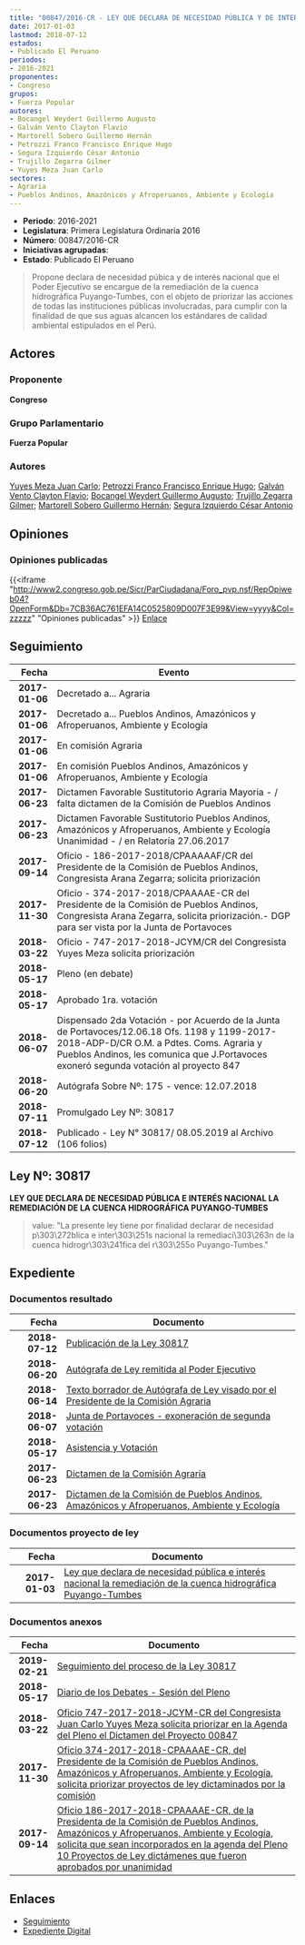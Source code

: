 ```yaml
---
title: "00847/2016-CR - LEY QUE DECLARA DE NECESIDAD PÚBLICA Y DE INTERÉS NACIONAL LA REMEDIACIÓN DE LA CUENCA HIDROGRÁFICA PUYANGO-TUMBES"
date: 2017-01-03
lastmod: 2018-07-12
estados:
- Publicado El Peruano
periodos:
- 2016-2021
proponentes:
- Congreso
grupos:
- Fuerza Popular
autores:
- Bocangel Weydert Guillermo Augusto
- Galván Vento Clayton Flavio
- Martorell Sobero Guillermo Hernán
- Petrozzi Franco Francisco Enrique Hugo
- Segura Izquierdo César Antonio
- Trujillo Zegarra Gilmer
- Yuyes Meza Juan Carlo
sectores:
- Agraria
- Pueblos Andinos, Amazónicos y Afroperuanos, Ambiente y Ecología
---
```

- **Periodo**: 2016-2021
- **Legislatura**: Primera Legislatura Ordinaria 2016
- **Número**: 00847/2016-CR
- **Iniciativas agrupadas**: 
- **Estado**: Publicado El Peruano

> Propone declara de necesidad púbica y de interés nacional que el Poder Ejecutivo se encargue de la remediación de la cuenca hidrográfica Puyango-Tumbes, con el objeto de priorizar las acciones de todas las instituciones públicas involucradas, para cumplir con la finalidad de que sus aguas alcancen los estándares de calidad ambiental estipulados en el Perú.


## Actores

### Proponente

**Congreso**

### Grupo Parlamentario

**Fuerza Popular**

### Autores

[Yuyes Meza Juan Carlo](mailto:mailto:jyuyes@congreso.gob.pe); [Petrozzi Franco Francisco Enrique Hugo](mailto:mailto:fpetrozzi@congreso.gob.pe); [Galván Vento Clayton Flavio](mailto:mailto:cgalvan@congreso.gob.pe); [Bocangel Weydert Guillermo Augusto](mailto:mailto:gbocangel@congreso.gob.pe); [Trujillo Zegarra Gilmer](mailto:mailto:gtrujilloz@congreso.gob.pe); [Martorell Sobero Guillermo Hernán](mailto:mailto:gmartorell@congreso.gob.pe); [Segura Izquierdo César Antonio](mailto:mailto:csegura@congreso.gob.pe)

## Opiniones

### Opiniones publicadas

{{<iframe "http://www2.congreso.gob.pe/Sicr/ParCiudadana/Foro_pvp.nsf/RepOpiweb04?OpenForm&Db=7CB36AC761EFA14C0525809D007F3E99&View=yyyy&Col=zzzzz" "Opiniones publicadas" >}}
[Enlace](http://www2.congreso.gob.pe/Sicr/ParCiudadana/Foro_pvp.nsf/RepOpiweb04?OpenForm&Db=7CB36AC761EFA14C0525809D007F3E99&View=yyyy&Col=zzzzz)


## Seguimiento

| Fecha | Evento |
|------:|--------|
| **2017-01-06** | Decretado a... Agraria |
| **2017-01-06** | Decretado a... Pueblos Andinos, Amazónicos y Afroperuanos, Ambiente y Ecología |
| **2017-01-06** | En comisión Agraria |
| **2017-01-06** | En comisión Pueblos Andinos, Amazónicos y Afroperuanos, Ambiente y Ecología |
| **2017-06-23** | Dictamen Favorable Sustitutorio Agraria Mayoria - / falta dictamen de la Comisión de Pueblos Andinos |
| **2017-06-23** | Dictamen Favorable Sustitutorio Pueblos Andinos, Amazónicos y Afroperuanos, Ambiente y Ecología Unanimidad - / en Relatoría 27.06.2017 |
| **2017-09-14** | Oficio - 186-2017-2018/CPAAAAAF/CR del Presidente de la Comisión de Pueblos Andinos, Congresista Arana Zegarra; solicita priorización |
| **2017-11-30** | Oficio - 374-2017-2018/CPAAAAE-CR del Presidente de la Comisión de Pueblos Andinos, Congresista Arana Zegarra, solicita priorización.- DGP para ser vista por la Junta de Portavoces |
| **2018-03-22** | Oficio - 747-2017-2018-JCYM/CR del Congresista Yuyes Meza solicita priorización |
| **2018-05-17** | Pleno (en debate) |
| **2018-05-17** | Aprobado 1ra. votación |
| **2018-06-07** | Dispensado 2da Votación - por Acuerdo de la Junta de Portavoces/12.06.18 Ofs. 1198 y 1199-2017-2018-ADP-D/CR O.M. a Pdtes. Coms. Agraria y Pueblos Andinos, les comunica que J.Portavoces exoneró segunda votación al proyecto 847 |
| **2018-06-20** | Autógrafa Sobre Nº: 175 - vence: 12.07.2018 |
| **2018-07-11** | Promulgado Ley Nº: 30817 |
| **2018-07-12** | Publicado - Ley N° 30817/ 08.05.2019 al Archivo (106 folios) |

## Ley Nº: 30817

**LEY QUE DECLARA DE NECESIDAD PÚBLICA E INTERÉS NACIONAL LA REMEDIACIÓN DE LA CUENCA HIDROGRÁFICA PUYANGO-TUMBES**

> value: "La presente ley tiene por finalidad declarar de necesidad p\303\272blica e inter\303\251s nacional la remediaci\303\263n de la cuenca hidrogr\303\241fica del r\303\255o Puyango-Tumbes."


## Expediente

### Documentos resultado

| Fecha | Documento |
|------:|-----------|
| **2018-07-12** | [Publicación de la Ley 30817](http://www.leyes.congreso.gob.pe/Documentos/2016_2021/ADLP/Normas_Legales/30817-LEY.pdf) |
| **2018-06-20** | [Autógrafa de Ley remitida al Poder Ejecutivo](http://www.leyes.congreso.gob.pe/Documentos/2016_2021/ADLP/Texto_Aprobado/AU0084720180620.pdf) |
| **2018-06-14** | [Texto borrador de Autógrafa de Ley visado por el Presidente de la Comisión Agraria](http://www.leyes.congreso.gob.pe/Documentos/2016_2021/Texto_Borrador_de_Autografa/BAU0084720180614.pdf) |
| **2018-06-07** | [Junta de Portavoces - exoneración de segunda votación](http://www.leyes.congreso.gob.pe/Documentos/2016_2021/Acuerdos/Junta_Portavoces/AJP0084720180607.pdf) |
| **2018-05-17** | [Asistencia y Votación](http://www.leyes.congreso.gob.pe/Documentos/2016_2021/Asistencia_y_Votacion/Proyectos_de_Ley/AV0084720180517.pdf) |
| **2017-06-23** | [Dictamen de la Comisión Agraria](http://www.leyes.congreso.gob.pe/Documentos/2016_2021/Dictamenes/Proyectos_de_Ley/00847DC01MAY20170623.pdf) |
| **2017-06-23** | [Dictamen de la Comisión de Pueblos Andinos, Amazónicos y Afroperuanos, Ambiente y Ecología](http://www.leyes.congreso.gob.pe/Documentos/2016_2021/Dictamenes/Proyectos_de_Ley/00847DC19MAY20170623.pdf) |

### Documentos proyecto de ley

| Fecha | Documento |
|------:|-----------|
| **2017-01-03** | [Ley que declara de necesidad pública e interés nacional la remediación de la cuenca hidrográfica Puyango-Tumbes](http://www.leyes.congreso.gob.pe/Documentos/2016_2021/Proyectos_de_Ley_y_de_Resoluciones_Legislativas/PL0083820161228.pdf) |

### Documentos anexos

| Fecha | Documento |
|------:|-----------|
| **2019-02-21** | [Seguimiento del proceso de la Ley 30817](http://www.leyes.congreso.gob.pe/Documentos/2016_2021/Seguimiento_de_Proyectos_de_Ley/00847PL20190221.pdf) |
| **2018-05-17** | [Diario de los Debates - Sesión del Pleno](http://www.leyes.congreso.gob.pe/Documentos/2016_2021/ADLP/Diario_Debates/30817-TDD.pdf) |
| **2018-03-22** | [Oficio 747-2017-2018-JCYM-CR del Congresista Juan Carlo Yuyes Meza solicita priorizar en la Agenda del Pleno el Dictamen del Proyecto 00847](http://www.leyes.congreso.gob.pe/Documentos/2016_2021/Oficios/Congresistas/OFICIO-747-2017-2018-JCYM-CR.pdf) |
| **2017-11-30** | [Oficio 374-2017-2018-CPAAAAE-CR, del Presidente de la Comisión de Pueblos Andinos, Amazónicos y Afroperuanos, Ambiente y Ecología, solicita priorizar proyectos de ley dictaminados por la comisión](http://www.leyes.congreso.gob.pe/Documentos/2016_2021/Oficios/Congresistas/OFICIO-374-2017-2018-CPAAAAE-CR.PDF) |
| **2017-09-14** | [Oficio 186-2017-2018-CPAAAAE-CR, de la Presidenta de la Comisión de Pueblos Andinos, Amazónicos y Afroperuanos, Ambiente y Ecología, solicita que sean incorporados en la agenda del Pleno 10 Proyectos de Ley dictámenes que fueron aprobados por unanimidad](http://www.leyes.congreso.gob.pe/Documentos/2016_2021/Oficios/Comisiones_Ordinarias/OFICIO-186-2017-2018-CPAAAAE-CR.PDF) |

## Enlaces

- [Seguimiento](http://www2.congreso.gob.pe/Sicr/TraDocEstProc/CLProLey2016.nsf/f7fff46988ca05b1052578e100829cc7/235dc19790d8114b0525809d00729203?OpenDocument)
- [Expediente Digital](http://www2.congreso.gob.pe/Sicr/TraDocEstProc/Expvirt_2011.nsf/visbusqptramdoc1621/00847?opendocument)

